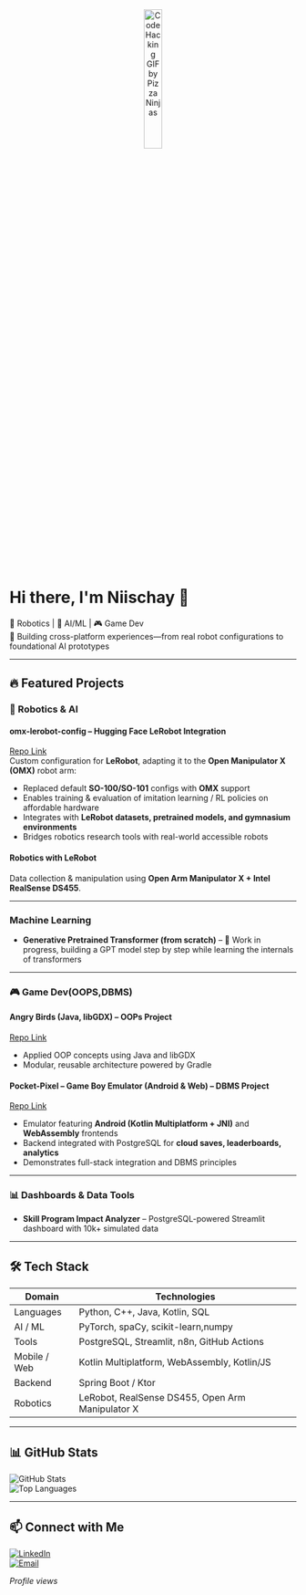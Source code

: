 <div align="center">
  <img src="https://media.giphy.com/media/78XCFBGOlS6keY1Bil/giphy.gif" alt="Code Hacking GIF by Pizza Ninjas" width="25%" />
</div>



# Hi there, I'm Niischay 👋

🤖 Robotics | 🧠 AI/ML | 🎮 Game Dev  
🌟 Building cross-platform experiences—from real robot configurations to foundational AI prototypes  

---

## 🔥 Featured Projects

### 🤖 Robotics & AI

#### omx-lerobot-config – Hugging Face LeRobot Integration  
[Repo Link](https://github.com/Niischay7/omx-lerobot-config)  
Custom configuration for **LeRobot**, adapting it to the **Open Manipulator X (OMX)** robot arm:  
- Replaced default **SO-100/SO-101** configs with **OMX** support  
- Enables training & evaluation of imitation learning / RL policies on affordable hardware  
- Integrates with **LeRobot datasets, pretrained models, and gymnasium environments**  
- Bridges robotics research tools with real-world accessible robots  

#### Robotics with LeRobot  
Data collection & manipulation using **Open Arm Manipulator X + Intel RealSense DS455**.  

---

### Machine Learning

- **Generative Pretrained Transformer (from scratch)** – 🚧 Work in progress, building a GPT model step by step while learning the internals of transformers  

---

### 🎮 Game Dev(OOPS,DBMS)

#### Angry Birds (Java, libGDX) – OOPs Project  
[Repo Link](https://github.com/Niischay7/AngryBirds)  
- Applied OOP concepts using Java and libGDX  
- Modular, reusable architecture powered by Gradle  

#### Pocket-Pixel – Game Boy Emulator (Android & Web) – DBMS Project  
[Repo Link](https://github.com/Niischay7/Pocket-Pixel)  
- Emulator featuring **Android (Kotlin Multiplatform + JNI)** and **WebAssembly** frontends  
- Backend integrated with PostgreSQL for **cloud saves, leaderboards, analytics**  
- Demonstrates full-stack integration and DBMS principles  

---

### 📊 Dashboards & Data Tools

- **Skill Program Impact Analyzer** – PostgreSQL-powered Streamlit dashboard with 10k+ simulated data  

---

## 🛠️ Tech Stack

| Domain       | Technologies                                     |
|--------------|--------------------------------------------------|
| Languages    | Python, C++, Java, Kotlin, SQL                   |
| AI / ML      | PyTorch, spaCy, scikit-learn,numpy               |
| Tools        | PostgreSQL, Streamlit, n8n, GitHub Actions       |
| Mobile / Web | Kotlin Multiplatform, WebAssembly, Kotlin/JS     |
| Backend      | Spring Boot / Ktor                               |
| Robotics     | LeRobot, RealSense DS455, Open Arm Manipulator X |

---

## 📊 GitHub Stats

![GitHub Stats](https://github-readme-stats.vercel.app/api?username=Niischay7&show_icons=true&theme=tokyonight)  
![Top Languages](https://github-readme-stats.vercel.app/api/top-langs/?username=Niischay7&layout=compact&theme=tokyonight)

---

## 📫 Connect with Me

[![LinkedIn](https://img.shields.io/badge/-LinkedIn-0077B5?style=flat&logo=linkedin&logoColor=white)](https://www.linkedin.com/in/niischay-khade-333355289/)  
[![Email](https://img.shields.io/badge/-Email-D14836?style=flat&logo=gmail&logoColor=white)](mailto:nischay23352@iiitd.ac.in)

*Profile views*  
<img src="https://komarev.com/ghpvc/?username=Niischay7&style=flat-square&color=blue" alt=""/>
